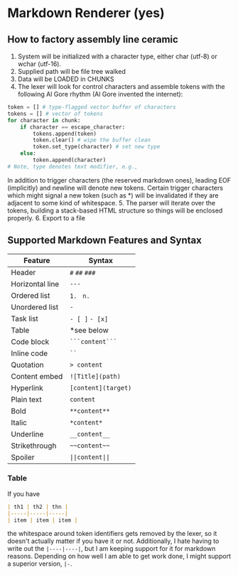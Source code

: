 # Markdown Renderer (yes)

## How to factory assembly line ceramic

1. System will be initialized with a character type, either char (utf-8) or wchar (utf-16).
2. Supplied path will be file tree walked
3. Data will be LOADED in CHUNKS
4. The lexer will look for control characters and assemble tokens with the following Al Gore rhythm (Al Gore invented the internet):
```python
token = [] # type-flagged vector buffer of characters
tokens = [] # vector of tokens
for character in chunk:
    if character == escape_character:
        tokens.append(token)
        token.clear() # wipe the buffer clean
        token.set_type(character) # set new type
    else:
        token.append(character)
# Note, type denotes text modifier, e.g., 
```
In addition to trigger characters (the reserved markdown ones), leading EOF (implicitly) and newline will denote new tokens.
Certain trigger characters which might signal a new token (such as *) will be invalidated if they are adjacent to some kind of whitespace.
5. The parser will iterate over the tokens, building a stack-based HTML structure so things will be enclosed properly. 
6. Export to a file

## Supported Markdown Features and Syntax
| Feature         | Syntax              |
|-----------------|---------------------|
| Header          | `#` `##` `###`      |
| Horizontal line | `---`               |
| Ordered list    | `1. ` `n. `         |
| Unordered list  | `- `                |
| Task list       | `- [ ]` `- [x]`     |
| Table           | *see below          |
| Code block      | ` ```content``` `   |
| Inline code     | ` `` `              |
| Quotation       | `> content`         |
| Content embed   | `![Title](path)`    |
| Hyperlink       | `[content](target)` |
| Plain text      | `content`           |
| Bold            | `**content**`       |
| Italic          | `*content*`         |
| Underline       | `__content__`       |
| Strikethrough   | `~~content~~`       |
| Spoiler         | `\|\|content\|\|`   |

### Table

If you have
```markdown
| th1 | th2 | thn |
|-----|-----|-----|
| item | item | item |
```
the whitespace around token identifiers gets removed by the lexer, so it doesn't actually matter if you have it or not.
Additionally, I hate having to write out the `|----|----|`, but I am keeping support for it for markdown reasons.
Depending on how well I am able to get work done, I might support a superior version, `|-`.

